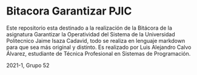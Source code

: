 # Bitacora Garantizar PJIC

<p>Este repositorio esta destinado a la realización de la Bitácora de la asignatura Garantizar la Operatividad del Sistema de la Universidad Politecnico Jaime Isaza Cadavid, todo se realiza en lenguaje markdown para que sea más original y distinto. Es realizado por Luis Alejandro Calvo Álvarez, estudiante de Técnica Profesional en Sistemas de Programación.</p>

<p>2021-1, Grupo 52</p>
